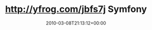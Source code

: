 ---
retweeted: false
source: <a href="http://twitter.com" rel="nofollow">Twitter Web Client</a>
entities:
  hashtags: []
  symbols: []
  user_mentions:
  - name: Daniel Lohse
    screen_name: annismckenzie
    indices:
    - '47'
    - '61'
    id_str: '8489592'
    id: '8489592'
  - name: Leipzig Symfony UG
    screen_name: lsdug
    indices:
    - '70'
    - '76'
    id_str: '71606223'
    id: '71606223'
  - name: sublab // Leipzig
    screen_name: sublab
    indices:
    - '88'
    - '95'
    id_str: '43881998'
    id: '43881998'
  urls: []
display_text_range:
- '0'
- '113'
favorite_count: '0'
id_str: '10188133417'
truncated: false
retweet_count: '0'
id: '10188133417'
created_at: Mon Mar 08 21:13:12 +0000 2010
favorited: false
full_text: http://yfrog.com/jbfs7j Symfony 2 Show-Off von [@annismckenzie](https://twitter.com/annismckenzie)
  bei der [@lsdug](https://twitter.com/lsdug). Sogar das [@sublab](https://twitter.com/sublab)
  is heut mal warm!
lang: de
tags:
- pesos:twitter
date: '2010-03-08T21:13:12+00:00'
src: https://twitter.com/bascht/status/10188133417
original_url: https://twitter.com/bascht/status/10188133417
type: twitter_tweet
text: http://yfrog.com/jbfs7j Symfony 2 Show-Off von [@annismckenzie](https://twitter.com/annismckenzie)
  bei der [@lsdug](https://twitter.com/lsdug). Sogar das [@sublab](https://twitter.com/sublab)
  is heut mal warm!
title: http://yfrog.com/jbfs7j Symfony

---
